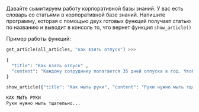 Давайте сымитируем работу корпоративной базы знаний. У вас есть словарь со статьями в корпоративной базе знаний. Напишите программу, которая с помощью двух готовых функций получает статью по названию и выводит в консоль то, что вернет функция `show_article()`

Пример работы функций:
```python
get_article(all_articles, "как взять отпуск") >>> 

{
  "title": "Как взять отпуск" ,
  "content": "Каждому сотруднику полагается 35 дней отпуска в год. Чтобы уйти в отпуск, его нужно согласовать с руководителем..."
}

show_article({"title": "Как мыть руки", "content": "Руки нужно мыть тщательно..."}) >>>>

КАК МЫТЬ РУКИ
Руки нужно мыть тщательно...
```